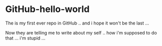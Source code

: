 # GitHub-hello-world
The is my first ever repo in GitHub .. and i hope it won't be the last ...

Now they are telling me to write about my self .. how i'm supposed to do that ...
i'm stupid ...
